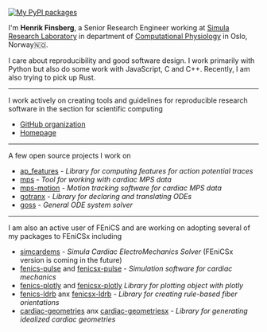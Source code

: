 
[![My PyPI packages](https://img.shields.io/badge/-PyPI%20packages-4B8BBE?style=flat&labelColor=306998&logo=python&logoColor=FFE873&link=https%3A%2F%2Fpypi.org%2Fuser%2Ffinsberg "My PyPI packages")](https://pypi.org/user/finsberg)

I'm **Henrik Finsberg**, a Senior Research Engineer working at [Simula Research Laboratory](https://www.simula.no) in department of [Computational Physiology](https://www.simula.no/research/projects/department-computational-physiology) in Oslo, Norway🇳🇴.

I care about reproducibility and good software design. I work primarily with Python but also do some work with JavaScript, C and C++.
Recently, I am also trying to pick up Rust.

----

I work actively on creating tools and guidelines for reproducible research software in the section for scientific computing
- [GitHub organization](https://github.com/scientificcomputing)
- [Homepage](https://scientificcomputing.github.io)

----

A few open source projects I work on
- [ap_features](https://github.com/ComputationalPhysiology/ap_features) - *Library for computing features for action potential traces*
- [mps](https://github.com/ComputationalPhysiology/mps) - *Tool for working with cardiac MPS data*
- [mps-motion](https://github.com/ComputationalPhysiology/mps-motion) - *Motion tracking software for cardiac MPS data*
- [gotranx](https://github.com/finsber/gotranx) - *Library for declaring and translating ODEs*
- [goss](https://github.com/ComputationalPhysiology/goss) - *General ODE system solver*

----

I am also an active user of FEniCS and are working on adopting several of my packages to FEniCSx including
- [simcardems](https://github.com/ComputationalPhysiology/simcardems) - *Simula Cardiac ElectroMechanics Solver* (FEniCSx version is coming in the future)
- [fenics-pulse](https://github.com/finsberg/pulse) and [fenicsx-pulse](https://github.com/finsberg/fenicsx-pulse) - *Simulation software for cardiac mechanics*
- [fenics-plotly](https://github.com/finsberg/fenics-plotly) and [fenicsx-plotly](https://github.com/finsberg/fenicsx-plotly) *Library for plotting object with plotly*
- [fenics-ldrb](https://github.com/finsberg/ldrb) anx [fenicsx-ldrb](https://github.com/finsberg/fenicsx-ldrb) - *Library for creating rule-based fiber orientations* 
- [cardiac-geometries](https://github.com/ComputationalPhysiology/cardiac-geometries) anx [cardiac-geometriesx](https://github.com/ComputationalPhysiology/cardiac-geometriesx) - *Library for generating idealized cardiac geometries*

